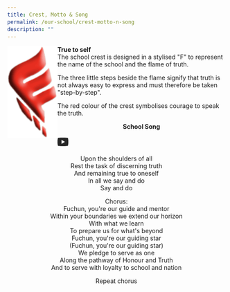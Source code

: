 ```yaml
---
title: Crest, Motto & Song
permalink: /our-school/crest-motto-n-song
description: ""
---
```

<img style="width: 23%;" src="/images/crest.gif" align = "left" />
<p><strong>True to self<br /></strong>The school crest is designed in a stylised "F" to represent the name of the school and the flame of truth.</p>
<p>The three little steps beside the flame signify that truth is not always easy to express and must therefore be taken "step-by-step".</p>
<p>The red colour of the crest symbolises courage to speak the truth.</p>
<p style="text-align: center;"><strong>School Song</strong></p>
<a href="https://www.youtube.com/watch?v=6CcKQ-F2U-s"><img style="width: 5%;" src="/images/youtube.png" /></a>
<p style="text-align: center;">Upon the shoulders of all<br />Rest the task of discerning truth<br />And remaining true to oneself<br />In all we say and do<br />Say and do</p>
<p style="text-align: center;">Chorus:<br />Fuchun, you're our guide and mentor<br />Within your boundaries we extend our horizon<br />With what we learn<br />To prepare us for what's beyond<br />Fuchun, you're our guiding star<br />(Fuchun, you're our guiding star)<br />We pledge to serve as one<br />Along the pathway of Honour and Truth<br />And to serve with loyalty to school and nation</p>
<p style="text-align: center;">Repeat chorus</p>